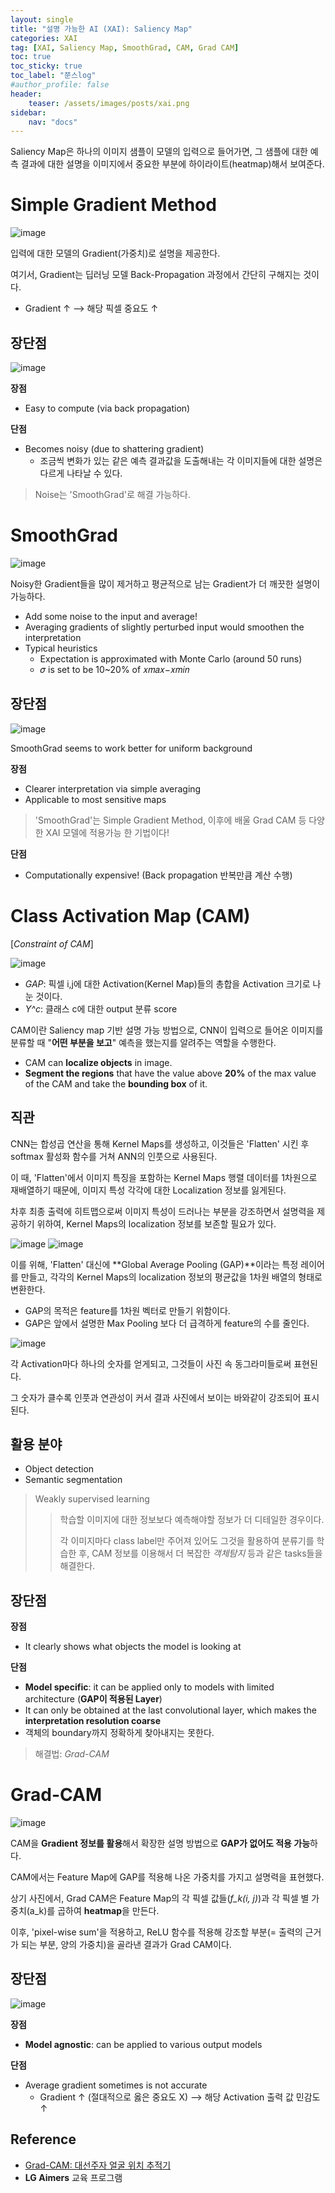 ```yaml
---
layout: single
title: "설명 가능한 AI (XAI): Saliency Map"
categories: XAI
tag: [XAI, Saliency Map, SmoothGrad, CAM, Grad CAM]
toc: true
toc_sticky: true
toc_label: "쭌스log"
#author_profile: false
header:
    teaser: /assets/images/posts/xai.png
sidebar:
    nav: "docs"
---
```


Saliency Map은 하나의 이미지 샘플이 모델의 입력으로 들어가면, 그 샘플에 대한 예측 결과에 대한 설명을 이미지에서 중요한 부분에 하이라이트(heatmap)해서 보여준다.


# Simple Gradient Method
![image](https://user-images.githubusercontent.com/39285147/185488887-beaae120-8305-4828-b5bb-b6cd859455e5.png)

입력에 대한 모델의 Gradient(가중치)로 설명을 제공한다.

여기서, Gradient는 딥러닝 모델 Back-Propagation 과정에서 간단히 구해지는 것이다.
- Gradient ↑ --> 해당 픽셀 중요도 ↑

## 장단점
![image](https://user-images.githubusercontent.com/39285147/185489168-49d7be9c-7fbe-4415-9412-9e300bb42264.png)

**장점**
- Easy to compute (via back propagation)

**단점**
- Becomes noisy (due to shattering gradient)
    - 조금씩 변화가 있는 같은 예측 결과값을 도출해내는 각 이미지들에 대한 설명은 다르게 나타날 수 있다.

> Noise는 'SmoothGrad'로 해결 가능하다.

# SmoothGrad
![image](https://user-images.githubusercontent.com/39285147/185489641-b5f0b2d0-808b-4dee-a33f-e4e7d83ddb8f.png)

Noisy한 Gradient들을 많이 제거하고 평균적으로 남는 Gradient가 더 깨끗한 설명이 가능하다.
- Add some noise to the input and average!
- Averaging gradients of slightly perturbed input would smoothen the interpretation
- Typical heuristics
    - Expectation is approximated with Monte Carlo (around 50 runs)
    - 𝜎 is set to be 10~20% of 𝑥𝑚𝑎𝑥−𝑥𝑚𝑖𝑛

## 장단점
![image](https://user-images.githubusercontent.com/39285147/185489887-01134b1d-d61d-47c5-8f0f-8ec918b1ad2b.png)

SmoothGrad seems to work better for uniform background

**장점**
- Clearer interpretation via simple averaging
- Applicable to most sensitive maps

> 'SmoothGrad'는 Simple Gradient Method, 이후에 배울 Grad CAM 등 다양한 XAI 모델에 적용가능 한 기법이다!

**단점**
- Computationally expensive! (Back propagation 반복만큼 계산 수행)

# Class Activation Map (CAM)

[*Constraint of CAM*]

![image](https://user-images.githubusercontent.com/39285147/185490376-55acd836-841c-40e3-b618-7f5fbfe1d9a3.png)

- *GAP*: 픽셀 i,j에 대한 Activation(Kernel Map)들의 총합을 Activation 크기로 나눈 것이다.
- *Y^c*: 클래스 c에 대한 output 분류 score

CAM이란 Saliency map 기반 설명 가능 방법으로, CNN이 입력으로 들어온 이미지를 분류할 때 "**어떤 부분을 보고**" 예측을 했는지를 알려주는 역할을 수행한다.
- CAM can **localize objects** in image.
- **Segment the regions** that have the value above **20%** of the max value of the CAM and take the **bounding box** of it.

## 직관
CNN는 합성곱 연산을 통해 Kernel Maps를 생성하고, 이것들은 'Flatten' 시킨 후 softmax 활성화 함수를 거쳐 ANN의 인풋으로 사용된다.

이 때, 'Flatten'에서 이미지 특징을 포함하는 Kernel Maps 행렬 데이터를 1차원으로 재배열하기 때문에, 이미지 특성 각각에 대한 Localization 정보를 잃게된다.

차후 최종 출력에 히트맵으로써 이미지 특성이 드러나는 부분을 강조하면서 설명력을 제공하기 위하여, Kernel Maps의 localization 정보를 보존할 필요가 있다.

![image](https://user-images.githubusercontent.com/39285147/185495415-6699ecd2-d0ba-43f6-8868-b6fe9fe1fc65.png)
![image](https://user-images.githubusercontent.com/39285147/185495472-48c5e7a0-d58c-49a9-a2b3-6e84e0d93dbe.png)

이를 위해, 'Flatten' 대신에 **Global Average Pooling (GAP)**이라는 특정 레이어를 만들고, 각각의 Kernel Maps의 localization 정보의 평균값을 1차원 배열의 형태로 변환한다.
- GAP의 목적은 feature를 1차원 벡터로 만들기 위함이다.
- GAP은 앞에서 설명한 Max Pooling 보다 더 급격하게 feature의 수를 줄인다.

![image](https://user-images.githubusercontent.com/39285147/185491510-4a03ac86-da88-41a5-a247-15d734128699.png)

각 Activation마다 하나의 숫자를 얻게되고, 그것들이 사진 속 동그라미들로써 표현된다.

그 숫자가 클수록 인풋과 연관성이 커서 결과 사진에서 보이는 바와같이 강조되어 표시된다.

## 활용 분야
- Object detection
- Semantic segmentation

> Weakly supervised learning
>
>> 학습할 이미지에 대한 정보보다 예측해야할 정보가 더 디테일한 경우이다.
>>
>> 각 이미지마다 class label만 주어져 있어도 그것을 활용하여 분류기를 학습한 후, CAM 정보를 이용해서 더 복잡한 *객체탐지* 등과 같은 tasks들을 해결한다.

## 장단점
**장점**
- It clearly shows what objects the model is looking at

**단점**
- **Model specific**: it can be applied only to models with limited architecture (**GAP이 적용된 Layer**)
- It can only be obtained at the last convolutional layer, which makes the **interpretation resolution coarse**
- 객체의 boundary까지 정확하게 찾아내지는 못한다.

> 해결법: *Grad-CAM*

# Grad-CAM
![image](https://user-images.githubusercontent.com/39285147/185496364-fa94fe4c-ea2b-4403-bff2-e2d6ab09870c.png)

CAM을 **Gradient 정보를 활용**해서 확장한 설명 방법으로 **GAP가 없어도 적용 가능**하다.

CAM에서는 Feature Map에 GAP를 적용해 나온 가중치를 가지고 설명력을 표현했다.

상기 사진에서, Grad CAM은 Feature Map의 각 픽셀 값들(*f_k(i, j)*)과 각 픽셀 별 가중치(a_k)를 곱하여 **heatmap**을 만든다.

이후, 'pixel-wise sum'을 적용하고, ReLU 함수를 적용해 강조할 부분(= 출력의 근거가 되는 부분, 양의 가중치)을 골라낸 결과가 Grad CAM이다.

## 장단점
![image](https://user-images.githubusercontent.com/39285147/185497804-21df50eb-e05c-41f9-9d7b-15519592ba49.png)

**장점**
- **Model agnostic**: can be applied to various output models

**단점**
- Average gradient sometimes is not accurate
    - Gradient ↑ (절대적으로 옳은 중요도 X) --> 해당 Activation 출력 값 민감도 ↑

## Reference
- [Grad-CAM: 대선주자 얼굴 위치 추적기](https://jsideas.net/grad_cam/)
- **LG Aimers** 교육 프로그램

